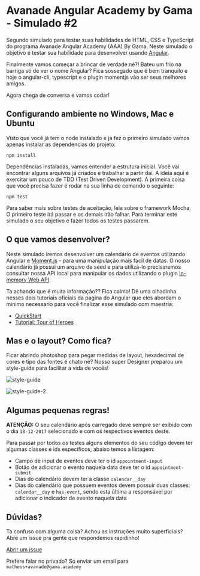 # Avanade Angular Academy by Gama - Simulado #2

Segundo simulado para testar suas habilidades de HTML, CSS e TypeScript do programa Avanade Angular Academy (AAA) By Gama. Neste simulado o objetivo é testar sua habilidade para desenvolver usando [Angular](https://angular.io).

Finalmente vamos começar a brincar de verdade né?! Bateu um frio na barriga só de ver o nome Angular? Fica sossegado que é bem tranquilo e hoje o angular-cli, typescript e o plugin momentjs vão ser seus melhores amigos.

Agora chega de conversa e vamos codar!

## Configurando ambiente no Windows, Mac e Ubuntu

Visto que você já tem o node instalado e ja fez o primeiro simulado vamos apenas instalar as dependencias do projeto:
```
npm install
```
Dependências instaladas, vamos entender a estrutura inicial. Você vai encontrar alguns arquivos já criados e trabalhar a partir daí. A ideia aqui é exercitar um pouco de TDD (Test Driven Development). A primeira coisa que você precisa fazer é rodar na sua linha de comando o seguinte:
```
npm test
```
Para saber mais sobre testes de aceitação, leia sobre o framework Mocha. O primeiro teste irá passar e os demais irão falhar. Para terminar este simulado o seu objetivo é fazer todos os testes passarem.

## O que vamos desenvolver?

Neste simulado iremos desenvolver um calendário de eventos utilizando Angular e [Moment.js](https://momentjs.com/) - para uma manipulação mais facil de datas. O nosso calendário já possui um arquivo de seed e para utilizá-lo precisaremos consultar nossa API local para manipular os dados utilizando o plugin [In-memory Web API](https://github.com/angular/in-memory-web-api).

Ta achando que é muita informação?? Fica calmo! Dê uma olhadinha nesses dois tutoriais oficiais da pagina do Angular que eles abordam o minimo necessario para você finalizar esse simulado com maestria:

- [QuickStart](https://angular.io/guide/quickstart)
- [Tutorial: Tour of Heroes](https://angular.io/tutorial)

## Mas e o layout? Como fica?

Ficar abrindo photoshop para pegar medidas de layout, hexadecimal de cores e tipo das fontes é chato né? Nosso super Designer preparou um style-guide para facilitar a vida de vocês!

![style-guide](https://raw.githubusercontent.com/gamaacademy/gama-avanade-tryout02/master/images/readme-image-0.png)

![style-guide-2](https://raw.githubusercontent.com/gamaacademy/gama-avanade-tryout02/master/images/readme-image-1.jpg)

## Algumas pequenas regras!

**ATENÇÃO:** O seu calendário após carregado deve sempre ser exibido com o dia `18-12-2017` selecionado e com os respectivos eventos deste.

Para passar por todos os testes alguns elementos do seu código devem ter algumas classes e ids específicos, abaixo temos a listagem:

- Campo de input de eventos deve ter o id `appointment-input`
- Botão de adicionar o evento naquela data deve ter o id `appointment-submit`
- Dias do calendário devem ter a classe `calendar__day`
- Dias do calendário que possuem eventos devem possuir duas classes: `calendar__day` e `has-event`, sendo esta última a responsável por adicionar o indicador de evento naquela data

## Dúvidas?

Ta confuso com alguma coisa? Achou as instruções muito superficiais? Abre um issue pra gente que respondemos rapidinho!

[Abrir um issue](https://github.com/gamaacademy/gama-avanade-tryout02/issues)

Prefere falar no privado? Só enviar um email para `matheus+avanade@gama.academy`